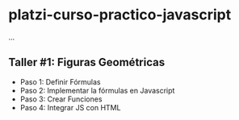 # platzi-curso-practico-javascript

...

## Taller #1: Figuras Geométricas

- Paso 1: Definir Fórmulas
- Paso 2: Implementar la fórmulas en Javascript
- Paso 3: Crear Funciones
- Paso 4: Integrar JS con HTML